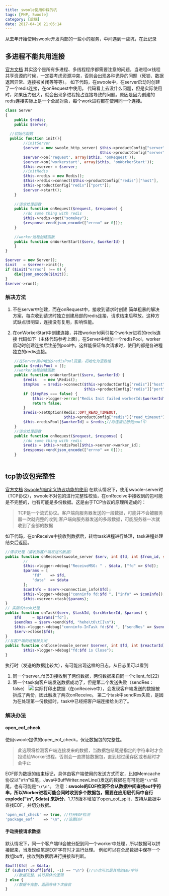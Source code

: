 ```yaml
---
title: swoole使用中踩的坑
tags: [PHP, Swoole]
category: [后端]
date: 2017-04-10 21:05:14
---
```

从去年开始使用swoole开发内部的一些小的服务，中间遇到一些坑，在此记录
## 多进程不能共用连接
[官方文档](https://wiki.swoole.com/wiki/page/325.html)
其实这个是所有多进程、多线程程序都需要注意的问题，当进程or线程共享资源的时候，一定要考虑资源冲突，否则会出现各种诡异的问题（死锁、数据返回异常、连接被关闭等等等）。
如下代码，在swoole中，在server启动时创建了一个redis连接，在onRequest中使用。
代码看上去没什么问题，但是实际使用时，如果压力很大，就会出现多进程抢占连接导致的问题。原因是因为创建的redis连接实际上是一个全局对象，每个work进程都在使用同一个连接。

```php
class Server 
{
	public $redis;
	public $server;
	
  //初始化函数
  public function init(){
		//initServer
		$server = new swoole_http_server( $this->productConfig["server"]["host"], 
		                                  $this->productConfig["server"]["port"]);
		$server->on('request', array($this, 'onRequest'));
		$server->on('workerstart', array($this, 'onWorkerStart'));
		$this->server = $server;
		//initRedis
		$this->redis = new Redis();
		$this->redis->connect($this->productConfig["redis"]["host"], 
		$this->productConfig["redis"]["port"]);  
		$server->start();
	}
	
	//请求处理函数
	public function onRequest($request, $response) {
		//do some thing with redis
		$this->redis->get("somekey");
		$response->end(json_encode(["errno" => 0]));
	}
	
	//worker进程创建函数
	public function onWorkerStart($serv, $workerId) {
	}
}

$server = new Server();
$init   = $server->init();
if ($init["errno"] !== 0) {
    die(json_encode($init));
} 
$server->run();
```

### 解决方法
1. 不在server中创建，而在onRequest中，接收到请求时创建
简单粗暴的解决方案，每次收到请求时独立创建局部的redis连接，请求结束后释放。这种方式缺点很明显，连接没有复用，影响性能。

2. 在onWorkerStart中创建连接，并按workerId索引每个worker进程的redis连接
代码如下（主体代码参考上面），在Server中增加一个redisPool，worker启动时创建连接后注册到pool中。这样能保证每次请求时，使用的都是各进程独立的redis连接。

```php
	//在Server类中增加$redisPool变量，初始化为空数组
	public $redisPool = [];
	//worker进程创建函数
	public function onWorkerStart($serv, $workerId) {
		$redis   = new \Redis();
		$tmpRes  = $redis->connect($this->productConfig["redis"]["host"], 
		                           $this->productConfig["redis"]["port"]);  
		if ($tmpRes === false) {
		    $this->logger->error("Redis Init failed workerId:$workerId");
		    return false;
		}
		$redis->setOption(Redis::OPT_READ_TIMEOUT, 
		                  $this->productConfig["redis"]["read_timeout"]);
		$this->redisPool[$workerId] = $redis;//将连接注册到pool中
	}
	//请求处理函数
	public function onRequest($request, $response) {
		//do some thing with redis
		$redis = $this->redisPool[$this->server->worker_id];
		$response->end(json_encode(["errno" => 0]));
	}
   
```

## tcp协议包完整性
[官方文档](https://wiki.swoole.com/wiki/page/50.html)
[Swoole的自定义协议功能的使用](http://blog.csdn.net/ldy3243942/article/details/40920743?utm_source=tuicool&utm_medium=referral)
在默认情况下，使用swoole-server时（TCP协议），swoole不对包的进行完整性校验，在onReceive中接收到的包可能是不完整的，也有可能是多份数据。这是由于TCP协议的原理所造成的：
>TCP是一个流式协议。客户端向服务器发送的一段数据，可能并不会被服务器一次就完整的收到;客户端向服务器发送的多段数据，可能服务器一次就收到了全部的数据

如下代码，在onReceive中接收到数据后，转给task进程进行处理，task进程处理结束后返回。

```php
//请求处理（接收到客户端发送的数据）
public function onReceive(swoole_server $serv, int $fd, int $from_id, string $data) {
		//
		$this->logger->debug("ReceiveMSG: " . $data, ["fd" => $fd]);
		$params = [
			"fd" 	=> $fd,
			"data" 	=> $data
		];
		$conInfo = $serv->connection_info($fd);
		$this->logger->debug("conninfo fd:$fd ", ["info" => $conInfo]);
		$this->server->task($params);
}
// 实际的task处理
public function onTask($serv, $taskId, $srcWorkerId, $params) {
	$fd 	= $params["fd"];
	$sendRes = $serv->send($fd, "hehe\t0\t[]\n");
	$this->logger->debug("conninfo-InTask fd:$fd ", ["sendRes" => $sendRes]);
	$serv->close($fd);
}
//与客户端的连接被关闭
public function onClose(swoole_server $server, int $fd, int $reactorId) {
		$this->logger->debug("fd:$fd is Close");
}
```
执行时（发送的数据比较大），有可能出现这样的日志。从日志里可以看到

1. 同一个server\_fd(53)接收到了两份数据，两份数据来自同一个client\_fd(22)
2. 第一个task向客户端发送数据成功了，但是第二个发送失败（sendRes：false）
![](http://7xrhmq.com1.z0.glb.clouddn.com/2017-04-10-14918263781334.jpg)
实际打印出数据（在onReceive中），会发现客户端发送的数据被拆成了两份，因此触发了两次onReceive。
第二个task中sendRes失败，是因为在处理第一份数据时，task中已经把客户端连接给关闭了。

### 解决办法
#### open_eof_check
使用swoole提供的open_eof_check，保证数据包的完整性。
>此选项将检测客户端连接发来的数据，当数据包结尾是指定的字符串时才会投递给Worker进程。否则会一直拼接数据包，直到超过缓存区或者超时才会中止

EOF即为数据的结束标记，具体由客户端使用的发送方式而定，比如Memcache协议以"\r\n"结尾，Java中BuffWriter.newLine()发送的数据在有可能是`"\n"`结尾，也有可能是`"\r\n"`。
注意：**swoole的EOF检测不会从数据中间查找eof字符串，所以Worker进程可能会同时收到多个数据包，需要在应用层代码中自行explode("\n", $data) 来拆分**，1.7.15版本增加了open_eof_split，支持从数据中查找EOF，并切分数据。

```php
'open_eof_check' => true, //打开EOF检测
'package_eof' 	 => "\n", //设置EOF
```

#### 手动拼接请求数据
默认情况下，同一个客户端fd会被分配到同一个worker中处理，所以数据可以拼接起来，当发现结尾是EOF字符时才进行处理。
例如可以在全局数据中保存一个数组buff，接收到数据后进行拼接和判断。

```php
$buff[$fd] .= $data;
if (substr($buff[$fd], -1) == "\n") {//\n也可以是其他的EOF字符
	//数据完整，执行具体的逻辑
} else {
	//数据不完整，返回等待下次接收
}
```


